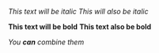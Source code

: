 *This text will be italic*
_This will also be italic_

**This text will be bold**
__This text also be bold__

_You **can** combine them_
